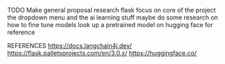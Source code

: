 TODO
Make general proposal 
research flask 
focus on core of the project the dropdown menu and the ai learning stuff 
maybe do some research on how to fine tune models 
look up a pretrained model on hugging face for reference 


REFERENCES
https://docs.langchain4j.dev/
https://flask.palletsprojects.com/en/3.0.x/
https://huggingface.co/

